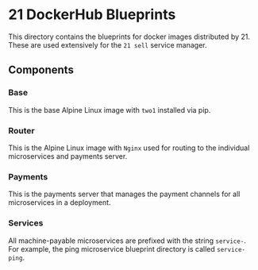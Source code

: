 21 DockerHub Blueprints
=======================

This directory contains the blueprints for docker images distributed by 21.
These are used extensively for the `21 sell` service manager.

## Components

### Base

This is the base Alpine Linux image with `two1` installed via pip.

### Router

This is the Alpine Linux image with `Nginx` used for routing to the individual
microservices and payments server.

### Payments

This is the payments server that manages the payment channels for all
microservices in a deployment.

### Services

All machine-payable microservices are prefixed with the string `service-`.  For
example, the ping microservice blueprint directory is called `service-ping`.
